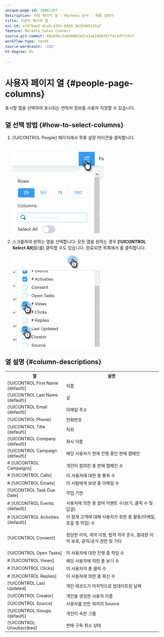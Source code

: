 ```yaml
---
unique-page-id: 30081307
description: 사람 페이지 열 - Marketo 문서 - 제품 설명서
title: 사용자 페이지 열
exl-id: e7d7bae5-dca9-435b-80b8-262b969135af
feature: Marketo Sales Connect
source-git-commit: 09a656c3a0d0002edfa1a61b987bff4c1dff33cf
workflow-type: tm+mt
source-wordcount: '232'
ht-degree: 8%

---
```


# 사용자 페이지 열 {#people-page-columns}

표시할 열을 선택하여 표시되는 연락처 정보를 사용자 지정할 수 있습니다.

## 열 선택 방법 {#how-to-select-columns}

1. [!UICONTROL People] 페이지에서 목록 설정 아이콘을 클릭합니다.

   ![](assets/one-5.png)

1. 스크롤하여 원하는 열을 선택합니다. 모든 열을 원하는 경우 **[!UICONTROL Select All]**&#x200B;을(를) 클릭할 수도 있습니다. 완료되면 목록에서 를 클릭합니다.

   ![](assets/two-4.png)

## 열 설명 {#column-descriptions}

<table>
 <colgroup>
  <col>
  <col>
 </colgroup>
 <tbody>
  <tr>
   <th>열</th>
   <th>설명</th>
  </tr>
  <tr>
   <td>[!UICONTROL First Name (default)]</td>
   <td>이름</td>
  </tr>
  <tr>
   <td>[!UICONTROL Last Name (default)]</td>
   <td>성</td>
  </tr>
  <tr>
   <td colspan="1">[!UICONTROL Email (default)]</td>
   <td colspan="1">이메일 주소</td>
  </tr>
  <tr>
   <td colspan="1">[!UICONTROL Phone]</td>
   <td colspan="1">전화번호</td>
  </tr>
  <tr>
   <td colspan="1">[!UICONTROL Title (default)]</td>
   <td colspan="1">직위</td>
  </tr>
  <tr>
   <td>[!UICONTROL Company (default)]</td>
   <td>회사 이름</td>
  </tr>
  <tr>
   <td>[!UICONTROL Campaign (default)]</td>
   <td>해당 사용자가 현재 진행 중인 판매 캠페인</td>
  </tr>
  <tr>
   <td># [!UICONTROL Campaigns]</td>
   <td>개인이 참여한 총 판매 캠페인 수</td>
  </tr>
  <tr>
   <td># [!UICONTROL Calls]</td>
   <td>이 사용자에 대한 총 통화 수</td>
  </tr>
  <tr>
   <td># [!UICONTROL Emails]</td>
   <td>이 사람에게 보낸 총 이메일 수</td>
  </tr>
  <tr>
   <td>[!UICONTROL Task Due Date]</td>
   <td>작업 기한</td>
  </tr>
  <tr>
   <td># [!UICONTROL Events (default)]</td>
   <td>사용자에 의한 총 참여 이벤트 수(보기, 클릭 수 및 답글)</td>
  </tr>
  <tr>
   <td># [!UICONTROL Activities (default)]</td>
   <td>이 잠재 고객에 대해 사용자가 취한 총 활동(이메일, 호출 및 작업) 수</td>
  </tr>
  <tr>
   <td>[!UICONTROL Consent]</td>
   <td><p>정당한 이익, 계약 이행, 법적 의무 준수, 중대한 이익 보호, 공익/공식 권한 및 기타</p></td>
  </tr>
  <tr>
   <td>[!UICONTROL Open Tasks]</td>
   <td>이 사용자에 대한 진행 중 작업 수</td>
  </tr>
  <tr>
   <td># [!UICONTROL Views]</td>
   <td>해당 사용자에 의한 총 보기 수</td>
  </tr>
  <tr>
   <td># [!UICONTROL Clicks]</td>
   <td>이 사용자의 총 클릭 수</td>
  </tr>
  <tr>
   <td># [!UICONTROL Replies]</td>
   <td>이 사용자에 의한 총 회신 수</td>
  </tr>
  <tr>
   <td>[!UICONTROL Last Updated]</td>
   <td>개인 레코드가 마지막으로 업데이트된 날짜</td>
  </tr>
  <tr>
   <td>[!UICONTROL Creator]</td>
   <td>개인을 생성한 사용자 이름</td>
  </tr>
  <tr>
   <td>[!UICONTROL Source]</td>
   <td>사용자를 만든 위치의 Source</td>
  </tr>
  <tr>
   <td>[!UICONTROL Groups (default)]</td>
   <td>개인이 속한 그룹</td>
  </tr>
  <tr>
   <td colspan="1">[!UICONTROL Unsubscribed]</td>
   <td colspan="1">판매 구독 취소 상태</td>
  </tr>
 </tbody>
</table>
